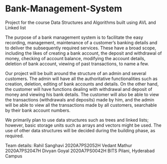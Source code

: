 # Bank-Management-System
Project for the course Data Structures and Algorithms built using AVL and Linked list

The purpose of a bank management system is to facilitate the easy recording, management, maintenance of a customer’s banking details and to deliver the subsequently required services. These have a broad scope, including the likes of creating a bank account, the deposit and withdrawal of money, checking of account balance, modifying the account details, deletion of bank account, viewing of past transactions, to name a few.

Our project will be built around the structure of an admin and several customers. The admin will have all the authoritative functionalities such as creation, deletion, editing of bank accounts and details. On the other hand, the customer will have functions dealing with withdrawal and deposit of money and viewing his bank details.
The customer will also be able to view the transactions (withdrawals and deposits) made by him, and the admin will be able to view all the transactions made by all customers, searchable by their bank account numbers.

We primarily plan to use data structures such as trees and linked lists; however, basic storage units such as arrays and vectors might be used. The use of other data structures will be decided during the building phase, as required.

Team details:
Rahil Sanghavi 2020A7PS2052H
Vedant Mathur 2020A7PS2047H
Divyan Goyal 2020A7PS0042H
BITS Pilani, Hyderabad Campus
